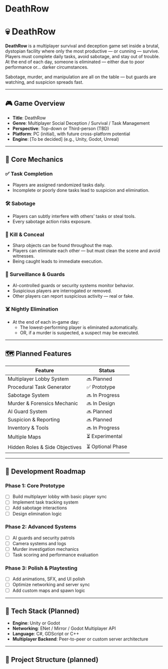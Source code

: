 # DeathRow

# 💀 DeathRow

**DeathRow** is a multiplayer survival and deception game set inside a brutal, dystopian facility where only the most productive — or cunning — survive. Players must complete daily tasks, avoid sabotage, and stay out of trouble. At the end of each day, someone is eliminated — either due to poor performance or... darker circumstances.

Sabotage, murder, and manipulation are all on the table — but guards are watching, and suspicion spreads fast.

---

## 🎮 Game Overview

- **Title**: DeathRow
- **Genre**: Multiplayer Social Deception / Survival / Task Management
- **Perspective**: Top-down or Third-person (TBD)
- **Platform**: PC (initial), with future cross-platform potential
- **Engine**: [To be decided] (e.g., Unity, Godot, Unreal)

---

## 🧠 Core Mechanics

### ✅ Task Completion
- Players are assigned randomized tasks daily.
- Incomplete or poorly done tasks lead to suspicion and elimination.

### 🛠️ Sabotage
- Players can subtly interfere with others’ tasks or steal tools.
- Every sabotage action risks exposure.

### 🔪 Kill & Conceal
- Sharp objects can be found throughout the map.
- Players can eliminate each other — but must clean the scene and avoid witnesses.
- Being caught leads to immediate execution.

### 👮 Surveillance & Guards
- AI-controlled guards or security systems monitor behavior.
- Suspicious players are interrogated or removed.
- Other players can report suspicious activity — real or fake.

### ☠️ Nightly Elimination
- At the end of each in-game day:
  - The lowest-performing player is eliminated automatically.
  - OR, if a murder is suspected, a suspect may be executed.

---

## 🗺 Planned Features

| Feature | Status |
|--------|--------|
| Multiplayer Lobby System | 🔜 Planned |
| Procedural Task Generator | ✅ Prototype |
| Sabotage System | 🔜 In Progress |
| Murder & Forensics Mechanic | 🔜 In Design |
| AI Guard System | 🔜 Planned |
| Suspicion & Reporting | 🔜 Planned |
| Inventory & Tools | 🔜 In Progress |
| Multiple Maps | ⏳ Experimental |
| Hidden Roles & Side Objectives | ⏳ Optional Phase |

---

## 🧪 Development Roadmap

### Phase 1: Core Prototype
- [ ] Build multiplayer lobby with basic player sync
- [ ] Implement task tracking system
- [ ] Add sabotage interactions
- [ ] Design elimination logic

### Phase 2: Advanced Systems
- [ ] AI guards and security patrols
- [ ] Camera systems and logs
- [ ] Murder investigation mechanics
- [ ] Task scoring and performance evaluation

### Phase 3: Polish & Playtesting
- [ ] Add animations, SFX, and UI polish
- [ ] Optimize networking and server sync
- [ ] Add custom maps and spawn logic

---

## 🔧 Tech Stack (Planned)

- **Engine**: Unity or Godot
- **Networking**: ENet / Mirror / Godot Multiplayer API
- **Language**: C#, GDScript or C++
- **Multiplayer Backend**: Peer-to-peer or custom server architecture

---

## 📂 Project Structure (planned)
